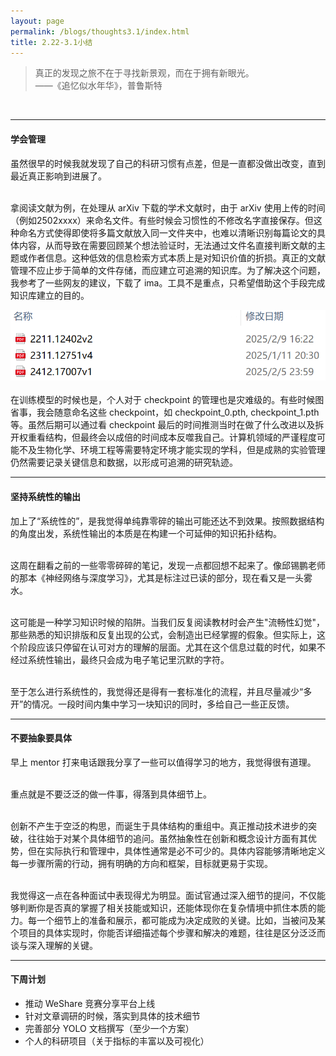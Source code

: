 ```yaml
---
layout: page
permalink: /blogs/thoughts3.1/index.html
title: 2.22-3.1小结
---
```


> 真正的发现之旅不在于寻找新景观，而在于拥有新眼光。  
> ——《追忆似水年华》，普鲁斯特
<br>

----
#### 学会管理

虽然很早的时候我就发现了自己的科研习惯有点差，但是一直都没做出改变，直到最近真正影响到进展了。

<br>拿阅读文献为例，在处理从 arXiv 下载的学术文献时，由于 arXiv 使用上传的时间（例如2502xxxx）来命名文件。有些时候会习惯性的不修改名字直接保存。但这种命名方式使得即使将多篇文献放入同一文件夹中，也难以清晰识别每篇论文的具体内容，从而导致在需要回顾某个想法验证时，无法通过文件名直接判断文献的主题或作者信息。这种低效的信息检索方式本质上是对知识价值的折损。真正的文献管理不应止步于简单的文件存储，而应建立可追溯的知识库。为了解决这个问题，我参考了一些网友的建议，下载了 ima。工具不是重点，只希望借助这个手段完成知识库建立的目的。
<center>
<img src="/blogs/3.1.assets/ff72a045eba02a4e8466e1f1b4b17c3.png">
</center>
<br>在训练模型的时候也是，个人对于 checkpoint 的管理也是灾难级的。有些时候图省事，我会随意命名这些 checkpoint，如 checkpoint_0.pth, checkpoint_1.pth 等。虽然后期可以通过看 checkpoint 最后的时间推测当时在做了什么改进以及拆开权重看结构，但最终会以成倍的时间成本反噬我自己。计算机领域的严谨程度可能不及生物化学、环境工程等需要特定环境才能实现的学科，但是成熟的实验管理仍然需要记录关键信息和数据，以形成可追溯的研究轨迹。
<br>

----
#### 坚持系统性的输出

加上了“系统性的”，是我觉得单纯靠零碎的输出可能还达不到效果。按照数据结构的角度出发，系统性输出的本质是在构建一个可延伸的知识拓扑结构。

<br>这周在翻看之前的一些零零碎碎的笔记，发现一点都回想不起来了。像邱锡鹏老师的那本《神经网络与深度学习》，尤其是标注过已读的部分，现在看又是一头雾水。

<br>这可能是一种学习知识时候的陷阱。当我们反复阅读教材时会产生"流畅性幻觉"，那些熟悉的知识排版和反复出现的公式，会制造出已经掌握的假象。但实际上，这个阶段应该只停留在认可对方的理解的层面。尤其在这个信息过载的时代，如果不经过系统性输出，最终只会成为电子笔记里沉默的字符。

<br>至于怎么进行系统性的，我觉得还是得有一套标准化的流程，并且尽量减少“多开”的情况。一段时间内集中学习一块知识的同时，多给自己一些正反馈。
<br>

----
#### 不要抽象要具体

早上 mentor 打来电话跟我分享了一些可以值得学习的地方，我觉得很有道理。

<br>重点就是不要泛泛的做一件事，得落到具体细节上。

<br>创新不产生于空泛的构思，而诞生于具体结构的重组中。真正推动技术进步的突破，往往始于对某个具体细节的追问。虽然抽象性在创新和概念设计方面有其优势，但在实际执行和管理中，具体性通常是必不可少的。具体内容能够清晰地定义每一步骤所需的行动，拥有明确的方向和框架，目标就更易于实现。

<br>我觉得这一点在各种面试中表现得尤为明显。面试官通过深入细节的提问，不仅能够判断你是否真的掌握了相关技能或知识，还能体现你在复杂情境中抓住本质的能力。每一个细节上的准备和展示，都可能成为决定成败的关键。比如，当被问及某个项目的具体实现时，你能否详细描述每个步骤和解决的难题，往往是区分泛泛而谈与深入理解的关键。
<br>

---
#### 下周计划

- 推动 WeShare 竞赛分享平台上线
- 针对文章调研的时候，落实到具体的技术细节
- 完善部分 YOLO 文档撰写（至少一个方案）
- 个人的科研项目（关于指标的丰富以及可视化）

<br>

